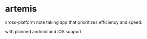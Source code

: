 # artemis
cross-platform note taking app that prioritizes efficiency and speed.

with planned android and iOS support

